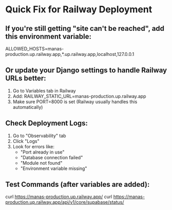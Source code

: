 # Quick Fix for Railway Deployment

## If you're still getting "site can't be reached", add this environment variable:

ALLOWED_HOSTS=manas-production.up.railway.app,*.up.railway.app,localhost,127.0.0.1

## Or update your Django settings to handle Railway URLs better:

1. Go to Variables tab in Railway
2. Add: RAILWAY_STATIC_URL=manas-production.up.railway.app
3. Make sure PORT=8000 is set (Railway usually handles this automatically)

## Check Deployment Logs:
1. Go to "Observability" tab
2. Click "Logs" 
3. Look for errors like:
   - "Port already in use"
   - "Database connection failed"
   - "Module not found"
   - "Environment variable missing"

## Test Commands (after variables are added):
curl https://manas-production.up.railway.app/
curl https://manas-production.up.railway.app/api/v1/core/supabase/status/